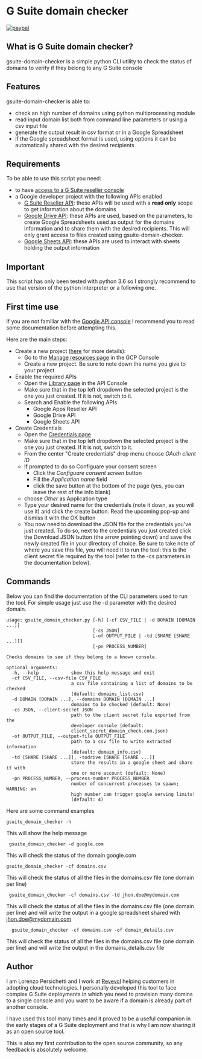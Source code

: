 # G Suite domain checker
[![paypal](https://www.paypalobjects.com/en_US/i/btn/btn_donateCC_LG.gif)](https://www.paypal.com/cgi-bin/webscr?cmd=_donations&business=DH7984HPJ8C4N&currency_code=EUR&source=url)

## What is G Suite domain checker?
gsuite-domain-checker is a simple python CLI utility to check the status of domains to verify if they belong to any G Suite console

## Features
gsuite-domain-checker is able to:
* check an high number of domains using python multiprocessing module
* read input domain list both from command line parameters or using a csv input file
* generate the output result in csv format or in a Google Spreadsheet
* if the Google spreadsheet format is used, using options it can be automatically shared with the desired recipients

## Requirements
To be able to use this script you need:
* to have [access to a G Suite reseller console](https://support.google.com/a/answer/142231?hl=en)
* a Google developer project with the following APIs enabled
  * [G Suite Reseller API](https://developers.google.com/admin-sdk/reseller/v1/get-start/getting-started): these APIs will be used with a __read only__ scope to get information about the domains
  * [Google Drive API](https://developers.google.com/drive/): these APIs are used, based on the parameters, to create Google Spreadsheets used as output for the domains information and to share them with the desired recipients. This will only grant access to files created using gsuite-domain-checker.
  * [Google Sheets API](https://developers.google.com/sheets/): these APIs are used to interact with sheets holding the output information

## Important
This script has only been tested with python 3.6 so I strongly recommend to use that version of the python interpreter or a following one.
  
## First time use
If you are not familiar with the [Google API console](https://console.developers.google.com/) I recommend you to read some documentation before attempting this.

Here are the main steps:
* Create a new project ([here](https://cloud.google.com/resource-manager/docs/creating-managing-projects?visit_id=636812630402595025-4052861048&rd=1) for more details):
  * Go to the [Manage resources page](https://console.cloud.google.com/cloud-resource-manager) in the GCP Console
  * Create a new project. Be sure to note down the name you give to your project 
* Enable the required APIs
  * Open the [Library page](https://console.developers.google.com/apis/library) in the API Console
  * Make sure that in the top left dropdown the selected project is the one you just created. If it is not, switch to it.
  * Search and Enable the following APIs
    * Google Apps Reseller API
    * Google Drive API
    * Google Sheets API
* Create Credentials
  * Open the [Credentials page](https://console.developers.google.com/apis/credentials)
  * Make sure that in the top left dropdown the selected project is the one you just created. If it is not, switch to it.
  * From the center "Create credentials" drop menu choose _OAuth client ID_
  * If prompted to do so Configuare your consent screen
    * Click the _Configuare consent screen_ button
    * Fill the _Application name_ field
    * click the save button at the bottom of the page (yes, you can leave the rest of the info blank)
  * choose _Other_ as Application type
  * Type your desired name for the credentials (note it down, as you will use it) and click the create button. Read the upcoming pop-up and dismiss it with the OK button
  * You now need to download the JSON file for the credentials you've just created.
  To do so, next to the credentials you just created click the Download JSON button (the arrow pointing down) and save the newly created file in your directory of choice.
  Be sure to take note of where you save this file, you will need it to run the tool: this is the client secret file required by the tool (refer to the -cs parameters in the documentation below).  

## Commands
Below you can find the documentation of the CLI parameters used to run the tool. For simple usage just use the -d parameter with the desired domain.

    usage: gsuite_domain_checker.py [-h] [-cf CSV_FILE | -d DOMAIN [DOMAIN ...]]
                                    [-cs JSON]
                                    [-of OUTPUT_FILE | -td [SHARE [SHARE ...]]]
                                    [-pn PROCESS_NUMBER]
    
    Checks domains to see if they belong to a known console.
    
    optional arguments:
      -h, --help            show this help message and exit
      -cf CSV_FILE, --csv-file CSV_FILE
                            a csv file containing a list of domains to be checked
                            (default: domains_list.csv)
      -d DOMAIN [DOMAIN ...], --domains DOMAIN [DOMAIN ...]
                            domains to be checked (default: None)
      -cs JSON, --client-secret JSON
                            path to the client secret file exported from the
                            developer console (default:
                            client_secret_domain_check.com.json)
      -of OUTPUT_FILE, --output-file OUTPUT_FILE
                            path to a csv file to write extracted information
                            (default: domain_info.csv)
      -td [SHARE [SHARE ...]], -todrive [SHARE [SHARE ...]]
                            store the results in a google sheet and share it with
                            one or more account (default: None)
      -pn PROCESS_NUMBER, --process-number PROCESS_NUMBER
                            number of concurrent processes to spawn; WARNING: an
                            high number can trigger google serving limits!
                            (default: 4)

Here are some command examples
    
    gsuite_domain_checker -h
 This will show the help message
 
     gsuite_domain_checker -d google.com
 This will check the status of the domain google.com

    gsuite_domain_checker -cf domains.csv
 This will check the status of all the files in the domains.csv file (one domain per line)
 
     gsuite_domain_checker -cf domains.csv -td jhon.doe@mydomain.com
 This will check the status of all the files in the domains.csv file (one domain per line) and will write the output in a google spreadsheet shared with jhon.doe@mydomain.com
 
      gsuite_domain_checker -cf domains.csv -of domain_details.csv
 This will check the status of all the files in the domains.csv file (one domain per line) and will write the output in the domains_details.csv file

## Author
I am Lorenzo Persichetti and I work at [Revevol](https://www.revevol.com) helping customers in adopting cloud technologies.
I personally developed this tool to face complex G Suite deployments in which you need to provision many domins to a single console and you want to be aware if a domain is already part of another console.

I have used this tool many times and it proved to be a useful companion in the early stages of a G Suite deployment and that is why I am now sharing it as an open source tool.

This is also my first contribution to the open source community, so any feedback is absolutely welcome.